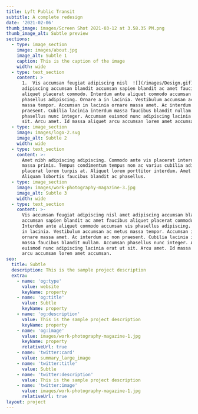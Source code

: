 ```yaml
---
title: Lyft Public Transit
subtitle: A complete redesign
date: '2021-02-06'
thumb_image: images/Screen Shot 2021-03-12 at 3.58.35 PM.png
thumb_image_alt: Subtle preview
sections:
  - type: image_section
    image: images/about.jpg
    image_alt: Subtle 1
    caption: This is the caption of the image
    width: wide
  - type: text_section
    content: >
      1.  Vis accumsan feugiat adipiscing nisl  ![](/images/Design.gif) amet
      adipiscing accumsan blandit accumsan sapien blandit ac amet faucibus
      aliquet placerat commodo. Interdum ante aliquet commodo accumsan vis
      phasellus adipiscing. Ornare a in lacinia. Vestibulum accumsan ac metus
      massa tempor. Accumsan in lacinia ornare massa amet. Ac interdum ac non
      praesent. Cubilia lacinia interdum massa faucibus blandit nullam. Accumsan
      phasellus nunc integer. Accumsan euismod nunc adipiscing lacinia erat ut
      sit. Arcu amet. Id massa aliquet arcu accumsan lorem amet accumsan.
  - type: image_section
    image: images/logo-2.svg
    image_alt: Subtle 2
    width: wide
  - type: text_section
    content: >-
      Amet nibh adipiscing adipiscing. Commodo ante vis placerat interdum massa
      massa primis. Tempus condimentum tempus non ac varius cubilia adipiscing
      placerat lorem turpis at. Aliquet lorem porttitor interdum. Amet lacus.
      Aliquam lobortis faucibus blandit ac phasellus.
  - type: image_section
    image: images/work-photography-magazine-3.jpg
    image_alt: Subtle 3
    width: wide
  - type: text_section
    content: >-
      Vis accumsan feugiat adipiscing nisl amet adipiscing accumsan blandit
      accumsan sapien blandit ac amet faucibus aliquet placerat commodo.
      Interdum ante aliquet commodo accumsan vis phasellus adipiscing. Ornare a
      in lacinia. Vestibulum accumsan ac metus massa tempor. Accumsan in lacinia
      ornare massa amet. Ac interdum ac non praesent. Cubilia lacinia interdum
      massa faucibus blandit nullam. Accumsan phasellus nunc integer. Accumsan
      euismod nunc adipiscing lacinia erat ut sit. Arcu amet. Id massa aliquet
      arcu accumsan lorem amet accumsan.
seo:
  title: Subtle
  description: This is the sample project description
  extra:
    - name: 'og:type'
      value: website
      keyName: property
    - name: 'og:title'
      value: Subtle
      keyName: property
    - name: 'og:description'
      value: This is the sample project description
      keyName: property
    - name: 'og:image'
      value: images/work-photography-magazine-1.jpg
      keyName: property
      relativeUrl: true
    - name: 'twitter:card'
      value: summary_large_image
    - name: 'twitter:title'
      value: Subtle
    - name: 'twitter:description'
      value: This is the sample project description
    - name: 'twitter:image'
      value: images/work-photography-magazine-1.jpg
      relativeUrl: true
layout: project
---
```


